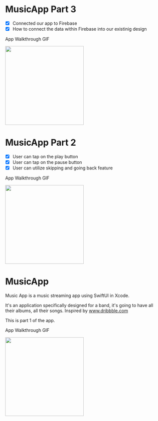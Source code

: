 # MusicApp Part 3

- [x] Connected our app to Firebase
- [x] How to connect the data within Firebase into our existinig design

App Walkthrough GIF

<img src="http://g.recordit.co/nMExAIYNeM.gif" width=250><br>



# MusicApp Part 2

- [x] User can tap on the play button
- [x] User can tap on the pause button
- [x] User can utilize skipping and going back feature

App Walkthrough GIF

<img src="http://g.recordit.co/xKmLVzfC87.gif" width=250><br>


# MusicApp

Music App is a music streaming app using SwiftUI in Xcode.

It's an application specifically designed for a band, it's going to have all their albums, all their songs. Inspired by www.dribbble.com

This is part 1 of the app.

App Walkthrough GIF

<img src="http://g.recordit.co/sJMRWkH7Bz.gif" width=250><br>
